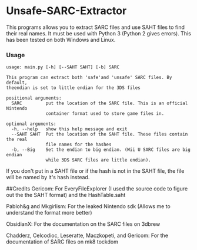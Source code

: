 # Unsafe-SARC-Extractor
This programs allows you to extract SARC files and use SAHT files to find their real names. It must be used with Python 3 (Python 2 gives errors). This has been tested on both Windows and Linux.

### Usage

```
usage: main.py [-h] [--SAHT SAHT] [-b] SARC

This program can extract both 'safe'and 'unsafe' SARC files. By default,
theendian is set to little endian for the 3DS files

positional arguments:
  SARC         put the location of the SARC file. This is an official Nintendo
               container format used to store game files in.

optional arguments:
  -h, --help   show this help message and exit
  --SAHT SAHT  Put the location of the SAHT file. These files contain the real
               file names for the hashes
  -b, --Big    Set the endian to big endian. (Wii U SARC files are big endian
               while 3DS SARC files are little endian).
```
If you don't put in a SAHT file or if the hash is not in the SAHT file, the file will be named by it's hash instead.

##Credits
Gericom: For EveryFileExplorer (I used the source code to figure out the the SAHT format) and the HashTable.saht

Pabloh&g and Mkgirlism: For the leaked Nintendo sdk (Allows me to understand the format more better)

ObsidianX: For the documentation on the SARC files on 3dbrew

Chadderz, Celcodioc, Leseratte, Maczkopeti, and Gericom: For the documentation of SARC files on mk8 tockdom

